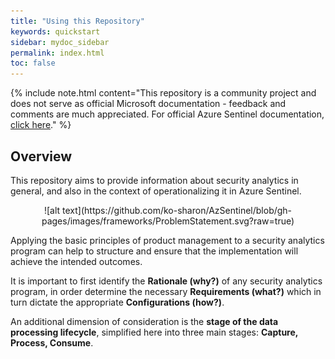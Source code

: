 ```yaml
---
title: "Using this Repository"
keywords: quickstart
sidebar: mydoc_sidebar
permalink: index.html
toc: false
---
```


{% include note.html content="This repository is a community project and does not serve as official Microsoft documentation - feedback and comments are much appreciated. For official Azure Sentinel documentation, <a alt='Azure Sentinel Documentation' href='https://docs.microsoft.com/en-us/azure/sentinel/'>click here</a>." %}

## Overview
This repository aims to provide information about security analytics in general, and also in the context of operationalizing it in Azure Sentinel. 

<div align="center">
![alt text](https://github.com/ko-sharon/AzSentinel/blob/gh-pages/images/frameworks/ProblemStatement.svg?raw=true)
</div>

Applying the basic principles of product management to a security analytics program can help to structure and ensure that the implementation will achieve the intended outcomes.

It is important to first identify the <b>Rationale (why?)</b> of any security analytics program, in order determine the necessary <b>Requirements (what?)</b> which in turn dictate the appropriate <b>Configurations (how?)</b>. 

An additional dimension of consideration is the <b>stage of the data processing lifecycle</b>, simplified here into three main stages: <b>Capture, Process, Consume</b>.
